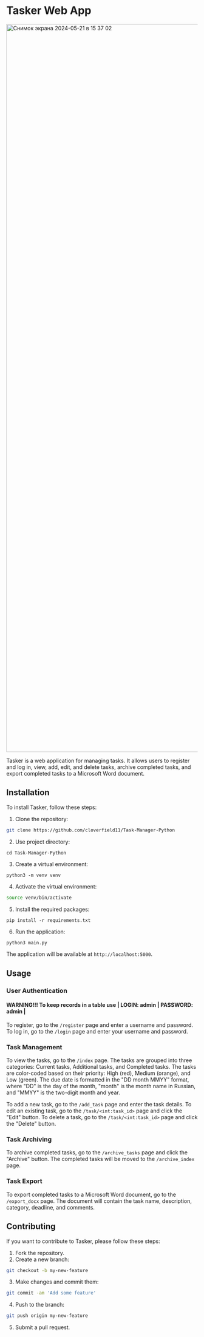 Tasker Web App
================

<img width="1919" alt="Снимок экрана 2024-05-21 в 15 37 02" src="https://github.com/cloverfield11/Task-Manager-Python/assets/130602166/915945a0-36ec-4b33-b527-181ec4d99cfc">

Tasker is a web application for managing tasks. It allows users to register and log in, view, add, edit, and delete tasks, archive completed tasks, and export completed tasks to a Microsoft Word document.

Installation
------------

To install Tasker, follow these steps:

1. Clone the repository:
```bash
git clone https://github.com/cloverfield11/Task-Manager-Python
```
2. Use project directory:
```
cd Task-Manager-Python
```
3. Create a virtual environment:
```
python3 -m venv venv
```
4. Activate the virtual environment:
```bash
source venv/bin/activate
```
5. Install the required packages:
```
pip install -r requirements.txt
```
6. Run the application:
```bash
python3 main.py
```
The application will be available at `http://localhost:5000`.

Usage
-----

### User Authentication
#### WARNING!!! To keep records in a table use | LOGIN: admin | PASSWORD: admin |

To register, go to the `/register` page and enter a username and password. To log in, go to the `/login` page and enter your username and password.

### Task Management

To view the tasks, go to the `/index` page. The tasks are grouped into three categories: Current tasks, Additional tasks, and Completed tasks. The tasks are color-coded based on their priority: High (red), Medium (orange), and Low (green). The due date is formatted in the "DD month MMYY" format, where "DD" is the day of the month, "month" is the month name in Russian, and "MMYY" is the two-digit month and year.

To add a new task, go to the `/add_task` page and enter the task details. To edit an existing task, go to the `/task/<int:task_id>` page and click the "Edit" button. To delete a task, go to the `/task/<int:task_id>` page and click the "Delete" button.

### Task Archiving

To archive completed tasks, go to the `/archive_tasks` page and click the "Archive" button. The completed tasks will be moved to the `/archive_index` page.

### Task Export

To export completed tasks to a Microsoft Word document, go to the `/export_docx` page. The document will contain the task name, description, category, deadline, and comments.

Contributing
------------

If you want to contribute to Tasker, please follow these steps:

1. Fork the repository.
2. Create a new branch:
```bash
git checkout -b my-new-feature
```
3. Make changes and commit them:
```bash
git commit -am 'Add some feature'
```
4. Push to the branch:
```bash
git push origin my-new-feature
```
5. Submit a pull request.
